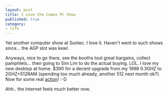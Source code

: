```yaml
---
layout: post
title: I Love the Comex PC Show
published: true
category:
- life
---
```

Yet another computer show at Suntec. I love it. Haven't went to such shows since... the AGP slot was kewl.  
  
Anyways, nice to go there, see the booths tout great bargains, collect pamphlets... then going to Sim Lim to do the actual buying. LOL. I love my new desktop at home. $390 for a decent upgrade from my 1998 0.3GHZ to 2GHZ+512RAM (spending too much already, another 512 next month ok?). Now for some real [action](http://www.actionscript.com/index.php/fw/1/towards-open-source-flash-development/)! :-D  
  
Ahh.. the Internet feels much better now.

